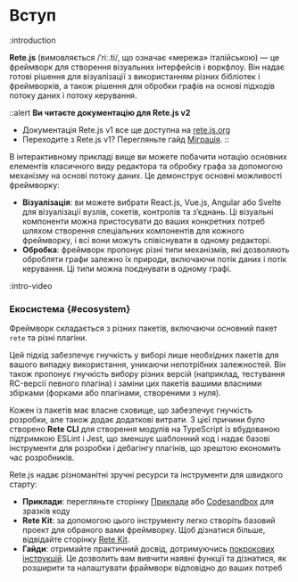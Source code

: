 # Вступ

:introduction

**Rete.js** (вимовляється /ˈriː.ti/, що означає «мережа» італійською) — це фреймворк для створення візуальних інтерфейсів і воркфлоу. Він надає готові рішення для візуалізації з використанням різних бібліотек і фреймворків, а також рішення для обробки графів на основі підходів потоку даних і потоку керування.

::alert
**Ви читаєте документацію для Rete.js v2**

- Документація Rete.js v1 все ще доступна на [rete.js.org](https://rete.js.org)
- Переходите з Rete.js v1? Перегляньте гайд [Міграція](/uk/docs/migration).
::

В інтерактивному прикладі вище ви можете побачити нотацію основних елементів класичного виду редактора та обробку графа за допомогою механізму на основі потоку даних. Це демонструє основні можливості фреймворку:

- **Візуалізація**: ви можете вибрати React.js, Vue.js, Angular або Svelte для візуалізації вузлів, сокетів, контролів та з’єднань. Ці візуальні компоненти можна пристосувати до ваших конкретних потреб шляхом створення спеціальних компонентів для кожного фреймворку, і всі вони можуть співіснувати в одному редакторі.
- **Обробка**: фреймворк пропонує різні типи механізмів, які дозволяють обробляти графи залежно їх природи, включаючи потік даних і потік керування. Ці типи можна поєднувати в одному графі.

:intro-video

### Екосистема {#ecosystem}

Фреймворк складається з різних пакетів, включаючи основний пакет `rete` та різні плагіни.

Цей підхід забезпечує гнучкість у виборі лише необхідних пакетів для вашого випадку використання, уникаючи непотрібних залежностей. Він також пропонує гнучкість вибору різних версій (наприклад, тестування RC-версії певного плагіна) і заміни цих пакетів вашими власними збірками (форками або плагінами, створеними з нуля).

Кожен із пакетів має власне сховище, що забезпечує гнучкість розробки, але також додає додаткові витрати. З цієї причини було створено **Rete CLI** для створення модулів на TypeScript із вбудованою підтримкою ESLint і Jest, що зменшує шаблонний код і надає базові інструменти для розробки і дебагінгу плагінів, що зрештою економить час розробників.

Rete.js надає різноманітні зручні ресурси та інструменти для швидкого старту:
- **Приклади**: перегляньте сторінку [Приклади](/uk/examples) або [Codesandbox](https://codesandbox.io/search?refinementList%5Btags%5D%5B0%5D=rete.js) для зразків коду
- **Rete Kit**: за допомогою цього інструменту легко створіть базовий проект для обраного вами фреймворку. Щоб дізнатися більше, відвідайте сторінку [Rete Kit](/uk/docs/development/rete-kit).
- **Гайди**: отримайте практичний досвід, дотримуючись [покрокових інструкцій](/uk/docs/guides/basic). Це дозволить вам вивчити наявні функції та дізнатися, як розширити та налаштувати фраймворк відповідно до ваших потреб
